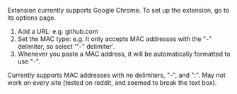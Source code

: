 Extension currently supports Google Chrome. To set up the extension, go to its options page.

1. Add a URL: e.g. github.com
2. Set the MAC type: e.g. It only accepts MAC addresses with the "-" delimiter, so select '"-" delimiter'.
3. Whenever you paste a MAC address, it will be automatically formatted to use "-".

Currently supports MAC addresses with no delimiters, "-", and ":". May not work on every site (tested on reddit, and seemed to break the text box).
